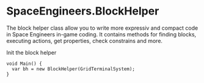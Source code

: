 SpaceEngineers.BlockHelper
==========================

The block helper class allow you to write more expressiv and compact code in Space Engineers in-game coding.
It contains methods for finding blocks, executing actions, get properties, check constrains and more.

Init the block helper
```
void Main() {
  var bh = new BlockHelper(GridTerminalSystem);
}
```
